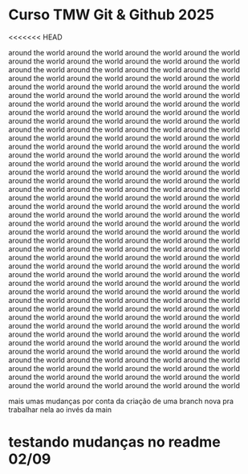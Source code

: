 # Curso TMW Git & Github 2025
<<<<<<< HEAD

around the world around the world around the world around the world around the world around the world around the world around the world around the world around the world around the world around the world around the world around the world around the world around the world around the world around the world around the world around the world around the world around the world around the world around the world around the world around the world around the world around the world around the world around the world around the world around the world around the world around the world around the world around the world around the world around the world around the world around the world around the world around the world around the world around the world around the world around the world around the world around the world around the world around the world around the world around the world around the world around the world around the world around the world around the world around the world around the world around the world around the world around the world around the world around the world around the world around the world around the world around the world around the world around the world around the world around the world around the world around the world around the world around the world around the world around the world around the world around the world around the world around the world around the world around the world around the world around the world around the world around the world around the world around the world around the world around the world around the world around the world around the world around the world around the world around the world around the world around the world around the world around the world around the world around the world around the world around the world around the world around the world around the world around the world around the world around the world around the world around the world around the world around the world around the world around the world around the world around the world around the world around the world around the world around the world around the world around the world around the world around the world around the world around the world around the world around the world around the world around the world around the world around the world around the world around the world around the world around the world around the world around the world around the world around the world around the world around the world around the world around the world around the world around the world around the world around the world around the world around the world around the world around the world around the world around the world around the world around the world  

mais umas mudanças por conta da criação de uma branch nova pra trabalhar nela ao invés da main

testando mudanças no readme 02/09
=======